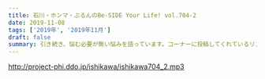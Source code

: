 ```yaml
---
title: 石川・ホンマ・ぶるんのBe-SIDE Your Life! vol.704-2
date: 2019-11-08
tags: ['2019年', '2019年11月']
draft: false
summary: 引き続き、悩む必要が無い悩みを語っています。コーナーに投稿してくれているリスナー皆さんあってのラジオです！MIURA
---
```


http://project-phi.ddo.jp/ishikawa/ishikawa704_2.mp3
